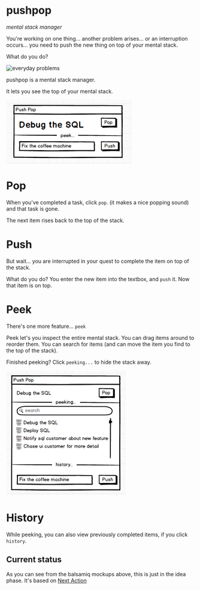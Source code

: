 # pushpop

*mental stack manager*


You're working on one thing... another problem arises... or an interruption occurs... you need to push the new thing on top of your mental stack.

What do you do?

![everyday problems](image/Everyday+problems_690247_4723564.gif)


pushpop is a mental stack manager.

It lets you see the top of your mental stack.

![push pop](image/push_pop.png)

# Pop

When you've completed a task, click `pop`. (it makes a nice popping sound) and that task is gone.

The next item rises back to the top of the stack.

# Push

But wait... you are interrupted in your quest to complete the item on top of the stack.

What do you do? You enter the new item into the textbox, and `push` it. Now that item is on top.

# Peek

There's one more feature... `peek`

Peek let's you inspect the entire mental stack. You can drag items around to reorder them. You can search for items (and can move the item you find to the top of the stack). 

Finished peeking? Click `peeking...` to hide the stack away.

![push pop](image/push_pop_peek.png)

# History

While peeking, you can also view previously completed items, if you click `history`.


## Current status

As you can see from the balsamiq mockups above, this is just in the idea phase. It's based on [Next Action](http://www.timesnapper.com/NextAction/)
